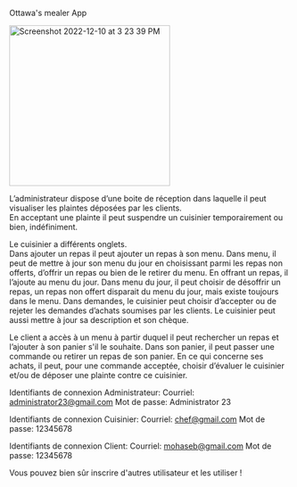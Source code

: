 Ottawa's mealer App

<img width="288" alt="Screenshot 2022-12-10 at 3 23 39 PM" src="https://user-images.githubusercontent.com/96390957/206874075-ece32c05-33e4-42c0-a84d-c1f1c5863972.png">


L’administrateur dispose d’une boite de réception dans laquelle il peut visualiser les plaintes déposées par les clients.  
En acceptant une plainte il peut suspendre un cuisinier temporairement ou bien, indéfiniment.  
 
Le cuisinier a différents onglets.  
Dans ajouter un repas il peut ajouter un repas à son menu. 
Dans menu, il peut de mettre à jour son menu du jour en choisissant parmi les repas non offerts, d’offrir un repas ou bien de le retirer du menu. 
En offrant un repas, il l’ajoute au menu du jour. Dans menu du jour, il peut choisir de désoffrir un repas, un repas non offert disparait du menu du jour, mais existe toujours dans le menu. 
Dans demandes, le cuisinier peut choisir d’accepter ou de rejeter les demandes d’achats soumises par les clients. 
Le cuisinier peut aussi mettre à jour sa description et son chèque. 

Le client a accès à un menu à partir duquel il peut rechercher un repas et l’ajouter à son panier s'il le souhaite. 
Dans son panier, il peut passer une commande ou retirer un repas de son panier. 
En ce qui concerne ses achats, il peut, pour une commande acceptée, choisir d’évaluer le cuisinier et/ou de déposer une plainte contre ce cuisinier. 

Identifiants de connexion Administrateur:
Courriel: administrator23@gmail.com Mot de passe: Administrator 23

Identifiants de connexion Cuisinier:
Courriel: chef@gmail.com Mot de passe: 12345678

Identifiants de connexion Client:
Courriel: mohaseb@gmail.com Mot de passe: 12345678

Vous pouvez bien sûr inscrire d'autres utilisateur et les utiliser !
